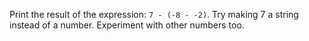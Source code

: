 
Print the result of the expression: `7 - (-8 - -2)`. Try making 7 a string instead of a number. Experiment with other numbers too.
